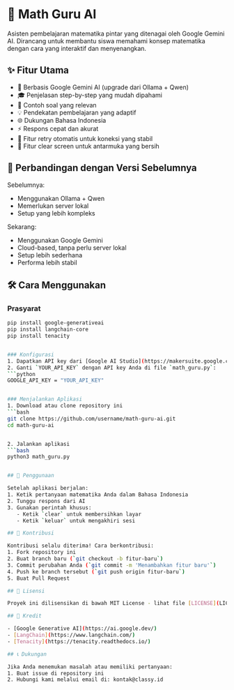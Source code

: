 # 🎯 Math Guru AI

Asisten pembelajaran matematika pintar yang ditenagai oleh Google Gemini AI. Dirancang untuk membantu siswa memahami konsep matematika dengan cara yang interaktif dan menyenangkan.

## ✨ Fitur Utama
- 🤖 Berbasis Google Gemini AI (upgrade dari Ollama + Qwen)
- 🎓 Penjelasan step-by-step yang mudah dipahami
- 📝 Contoh soal yang relevan
- 💡 Pendekatan pembelajaran yang adaptif
- 🌐 Dukungan Bahasa Indonesia
- ⚡ Respons cepat dan akurat
- 🔄 Fitur retry otomatis untuk koneksi yang stabil
- 🧹 Fitur clear screen untuk antarmuka yang bersih

## 🚀 Perbandingan dengan Versi Sebelumnya

Sebelumnya:
- Menggunakan Ollama + Qwen
- Memerlukan server lokal
- Setup yang lebih kompleks

Sekarang:
- Menggunakan Google Gemini
- Cloud-based, tanpa perlu server lokal
- Setup lebih sederhana
- Performa lebih stabil

## 🛠️ Cara Menggunakan

### Prasyarat
```bash
pip install google-generativeai
pip install langchain-core
pip install tenacity


### Konfigurasi
1. Dapatkan API key dari [Google AI Studio](https://makersuite.google.com/app/apikey)
2. Ganti `YOUR_API_KEY` dengan API key Anda di file `math_guru.py`:
```python
GOOGLE_API_KEY = "YOUR_API_KEY"


### Menjalankan Aplikasi
1. Download atau clone repository ini
```bash
git clone https://github.com/username/math-guru-ai.git
cd math-guru-ai


2. Jalankan aplikasi
```bash
python3 math_guru.py


## 📖 Penggunaan

Setelah aplikasi berjalan:
1. Ketik pertanyaan matematika Anda dalam Bahasa Indonesia
2. Tunggu respons dari AI
3. Gunakan perintah khusus:
   - Ketik `clear` untuk membersihkan layar
   - Ketik `keluar` untuk mengakhiri sesi

## 🤝 Kontribusi

Kontribusi selalu diterima! Cara berkontribusi:
1. Fork repository ini
2. Buat branch baru (`git checkout -b fitur-baru`)
3. Commit perubahan Anda (`git commit -m 'Menambahkan fitur baru'`)
4. Push ke branch tersebut (`git push origin fitur-baru`)
5. Buat Pull Request

## 📝 Lisensi

Proyek ini dilisensikan di bawah MIT License - lihat file [LICENSE](LICENSE) untuk detail.

## 🙏 Kredit

- [Google Generative AI](https://ai.google.dev/)
- [LangChain](https://www.langchain.com/)
- [Tenacity](https://tenacity.readthedocs.io/)

## 📞 Dukungan

Jika Anda menemukan masalah atau memiliki pertanyaan:
1. Buat issue di repository ini
2. Hubungi kami melalui email di: kontak@classy.id
```
